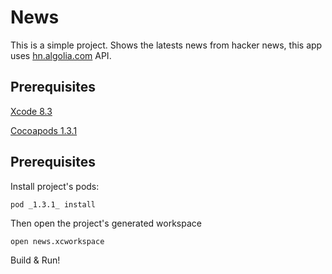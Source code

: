 # News

This is a simple project. Shows the latests news from hacker news, this app uses [hn.algolia.com](hn.algolia.com) API.

## Prerequisites

[Xcode 8.3](https://developer.apple.com/xcode/)

[Cocoapods 1.3.1](https://cocoapods.org/)

## Prerequisites

Install project's pods:

```shell
pod _1.3.1_ install
```

Then open the project's generated workspace

```shell
open news.xcworkspace
```

Build & Run!

